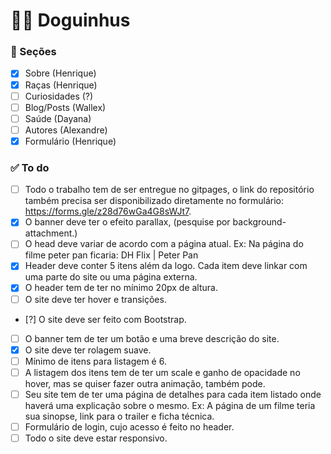 # 🐕‍🦺 Doguinhus

### 📄 Seções

- [x] Sobre (Henrique)
- [x] Raças (Henrique)
- [ ] Curiosidades (?)
- [ ] Blog/Posts (Wallex)
- [ ] Saúde (Dayana)
- [ ] Autores (Alexandre)
- [x] Formulário (Henrique)

### ✅ To do

- [ ] Todo o trabalho tem de ser entregue no gitpages, o link do repositório também precisa ser disponibilizado diretamente no formulário: https://forms.gle/z28d76wGa4G8sWJt7.
- [x] O banner deve ter o efeito parallax, (pesquise por background-attachment.)
- [ ] O head deve variar de acordo com a página atual. Ex: Na página do filme peter pan ficaria: DH Flix | Peter Pan
- [x] Header deve conter 5 itens além da logo. Cada item deve linkar com uma parte do site ou uma página externa.
- [x] O header tem de ter no mínimo 20px de altura.
- [ ] O site deve ter hover e transições.
- [?] O site deve ser feito com Bootstrap.
- [ ] O banner tem de ter um botão e uma breve descrição do site.
- [x] O site deve ter rolagem suave.
- [ ] Mínimo de itens para listagem é 6.
- [ ] A listagem dos itens tem de ter um scale e ganho de opacidade no hover, mas se quiser fazer outra animação, também pode.
- [ ] Seu site tem de ter uma página de detalhes para cada item listado onde haverá uma explicação sobre o mesmo. Ex: A página de um filme teria sua sinopse, link para o trailer e ficha técnica.
- [ ] Formulário de login, cujo acesso é feito no header.
- [ ] Todo o site deve estar responsivo.
